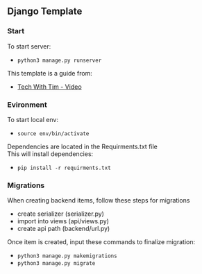 ## Django Template


### Start
To start server:
-  `python3 manage.py runserver`

This template is a guide from:
- [Tech With Tim - Video](https://www.youtube.com/watch?v=c-QsfbznSXI)

### Evironment
To start local env:
- `source env/bin/activate`

Dependencies are located in the Requirments.txt file <br/>
This will install dependencies:
- `pip install -r requirments.txt`


### Migrations
When creating backend items, follow these steps for migrations
- create serializer (serializer.py)
- import into views (api/views.py)
- create api path (backend/url.py)

Once item is created, input these commands to finalize migration:
- `python3 manage.py makemigrations`
- `python3 manage.py migrate`